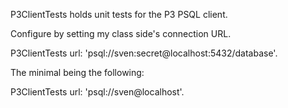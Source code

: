 P3ClientTests holds unit tests for the P3 PSQL client.

Configure by setting my class side's connection URL.

  P3ClientTests url: 'psql://sven:secret@localhost:5432/database'.

The minimal being the following:

  P3ClientTests url: 'psql://sven@localhost'.